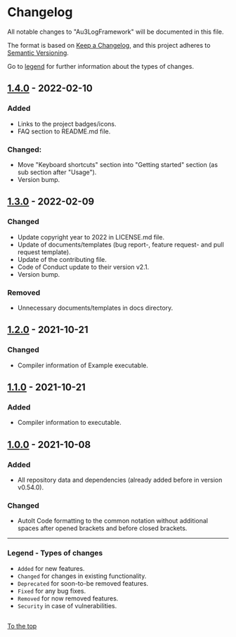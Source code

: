 #####

# Changelog

All notable changes to "Au3LogFramework" will be documented in this file.

The format is based on [Keep a Changelog](https://keepachangelog.com/en/1.0.0/),
and this project adheres to [Semantic Versioning](https://semver.org/spec/v2.0.0.html).

Go to [legend](#legend---types-of-changes) for further information about the types of changes.

## [1.4.0] - 2022-02-10

### Added

- Links to the project badges/icons.
- FAQ section to README.md file.

### Changed:

- Move "Keyboard shortcuts" section into "Getting started" section (as sub section after "Usage").
- Version bump.

## [1.3.0] - 2022-02-09

### Changed

- Update copyright year to 2022 in LICENSE.md file.
- Update of documents/templates (bug report-, feature request- and pull request template).
- Update of the contributing file.
- Code of Conduct update to their version v2.1.
- Version bump.

### Removed

- Unnecessary documents/templates in docs directory.

## [1.2.0] - 2021-10-21

### Changed

- Compiler information of Example executable.

## [1.1.0] - 2021-10-21

### Added

- Compiler information to executable.

## [1.0.0] - 2021-10-08

### Added

- All repository data and dependencies (already added before in version v0.54.0).

### Changed

- AutoIt Code formatting to the common notation without additional spaces after opened brackets and before closed brackets.

[1.4.0]: https://github.com/Sven-Seyfert/Au3LogFramework/compare/v1.3.0...v1.4.0
[1.3.0]: https://github.com/Sven-Seyfert/Au3LogFramework/compare/v1.2.0...v1.3.0
[1.2.0]: https://github.com/Sven-Seyfert/Au3LogFramework/compare/v1.1.0...v1.2.0
[1.1.0]: https://github.com/Sven-Seyfert/Au3LogFramework/compare/v1.0.0...v1.1.0
[1.0.0]: https://github.com/Sven-Seyfert/Au3LogFramework/releases/tag/v1.0.0

---

### Legend - Types of changes

- `Added` for new features.
- `Changed` for changes in existing functionality.
- `Deprecated` for soon-to-be removed features.
- `Fixed` for any bug fixes.
- `Removed` for now removed features.
- `Security` in case of vulnerabilities.

##

[To the top](#)
